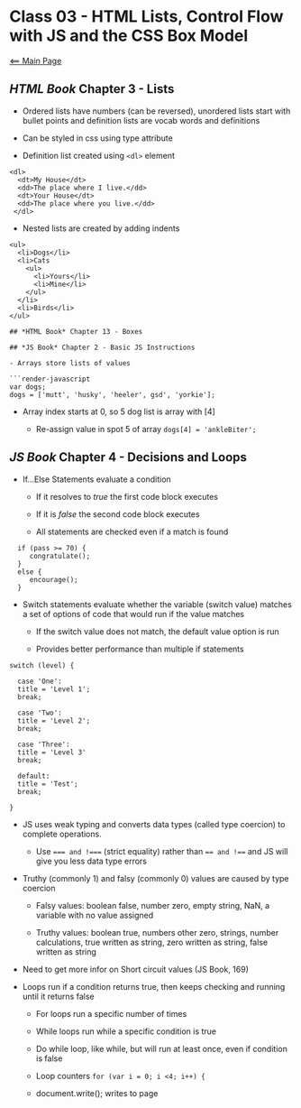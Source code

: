 # Class 03 - HTML Lists, Control Flow with JS and the CSS Box Model

[<== Main Page](../README.md)

## *HTML Book* Chapter 3 - Lists

- Ordered lists have numbers (can be reversed), unordered lists start with bullet points and definition lists are vocab words and definitions

- Can be styled in css using type attribute

- Definition list created using `<dl>` element

```render-html
<dl>
  <dt>My House</dt>
  <dd>The place where I live.</dd>
  <dt>Your House</dt>
  <dd>The place where you live.</dd>
 </dl>
 ``` 

- Nested lists are created by adding indents 

```render-html
<ul>
  <li>Dogs</li>
  <li>Cats
    <ul>
      <li>Yours</li>
      <li>Mine</li>
    </ul>
  </li>
  <li>Birds</li>
</ul>    

## *HTML Book* Chapter 13 - Boxes

## *JS Book* Chapter 2 - Basic JS Instructions

- Arrays store lists of values
  
```render-javascript
var dogs;
dogs = ['mutt', 'husky', 'heeler', gsd', 'yorkie'];
```

- Array index starts at 0, so 5 dog list is array with [4]

  - Re-assign value in spot 5 of array `dogs[4] = 'ankleBiter';`

## *JS Book* Chapter 4 - Decisions and Loops

- If...Else Statements evaluate a condition

  - If it resolves to *true* the first code block executes
  - If it is *false* the second code block executes

  - All statements are checked even if a match is found

```render-javascript
  if (pass >= 70) {
     congratulate();
  }
  else {
     encourage();
  }
  ```

- Switch statements evaluate whether the variable (switch value) matches a set of options of code that would run if the value matches

  - If the switch value does not match, the default value option is run

  - Provides better performance than multiple if statements

```render-javascript
switch (level) {

  case 'One':
  title = 'Level 1';
  break;

  case 'Two':
  title = 'Level 2';
  break;

  case 'Three':
  title = 'Level 3'
  break;

  default:
  title = 'Test';
  break;
  
}
```

- JS uses weak typing and converts data types (called type coercion) to complete operations. 

  - Use `=== and !===` (strict equality) rather than `== and !==` and JS will give you less data type errors

- Truthy (commonly 1) and falsy (commonly 0) values are caused by type coercion

  - Falsy values: boolean false, number zero, empty string, NaN, a variable with no value assigned

  - Truthy values: boolean true, numbers other zero, strings, number calculations, true written as string, zero written as string, false written as string 

- Need to get more infor on Short circuit values (JS Book, 169)

- Loops run if a condition returns true, then keeps checking and running until it returns false

  - For  loops run a specific number of times
  
  - While loops run while a specific condition is true
  
  - Do while loop, like while, but will run at least once, even if condition is false

  - Loop counters `for (var i = 0; i <4; i++) {`

  - document.write(); writes to page
